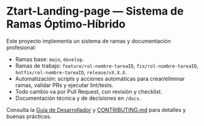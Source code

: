 # Ztart-Landing-page — Sistema de Ramas Óptimo-Híbrido

Este proyecto implementa un sistema de ramas y documentación profesional:

- Ramas base: `main`, `develop`.
- Ramas de trabajo: `feature/rol-nombre-tareaID`, `fix/rol-nombre-tareaID`, `hotfix/rol-nombre-tareaID`, `release/vX.X.X`.
- Automatización: scripts y acciones automáticas para crear/eliminar ramas, validar PRs y ejecutar lint/tests.
- Todo cambio va por Pull Request, con revisión y checklist.
- Documentación técnica y de decisiones en `/docs`.

Consulta la [Guía de Desarrollador](./docs/developer-guide.md) y [CONTRIBUTING.md](./CONTRIBUTING.md) para detalles y buenas prácticas.
